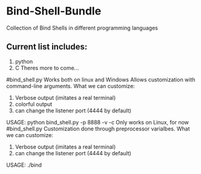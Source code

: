 # Bind-Shell-Bundle
Collection of Bind Shells in different programming languages
## Current list includes:
1) python
2) C
Theres more to come...

#bind_shell.py
Works both on linux and Windows
Allows customization with command-line arguments.
What we can customize:
1) Verbose output (imitates a real terminal)
2) colorful output
3) can change the listener port (4444 by default)

USAGE: python bind_shell.py -p 8888 -v -c
Only works on Linux, for now
#bind_shell.py
Customization done through preprocessor varialbes.
What we can customize:
1) Verbose output (imitates a real terminal)
3) can change the listener port (4444 by default)

USAGE: ./bind

